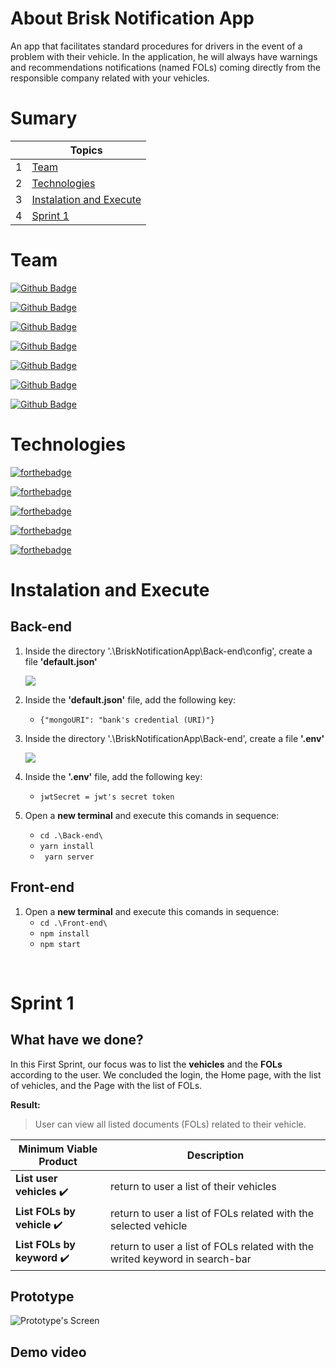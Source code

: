 # About Brisk Notification App
An app that facilitates standard procedures for drivers in the event of a problem with their vehicle. In the application, he will always have warnings and recommendations notifications (named FOLs)  coming directly from the responsible company related with your vehicles.

# Sumary

|  | Topics |
| ---|---- | 
| 1 | <a href="#Team">Team</a>|
| 2 | <a href="#Technologies">Technologies</a>| 
| 3 | <a href="#Instalation-and-Execute">Instalation and Execute| 
| 4 | <a href="#Sprint-1">Sprint 1</a>|

# Team

[![Github Badge](https://img.shields.io/badge/MASTER-Letícia_Santos-100000?style=for-the-badge&logo=github&logoColor=white)](https://github.com/LeticiaSan)

[![Github Badge](https://img.shields.io/badge/PO-Brenno_Richard-100000?style=for-the-badge&logo=github&logoColor=white)](https://github.com/brennorichard)

[![Github Badge](https://img.shields.io/badge/DEV-Edryan_Maciel-100000?style=for-the-badge&logo=github&logoColor=white)](https://github.com/edryan25)

[![Github Badge](https://img.shields.io/badge/DEV-Felipe_Silva-100000?style=for-the-badge&logo=github&logoColor=white)](https://github.comFfelipe-Ssilva)

[![Github Badge](https://img.shields.io/badge/DEV-Gabriel_Teixeira-100000?style=for-the-badge&logo=github&logoColor=white)](https://github.com/Gabrieltg7)

[![Github Badge](https://img.shields.io/badge/DEV-Henrique_Erzinger-100000?style=for-the-badge&logo=github&logoColor=white)](https://github.com/henrique73)

[![Github Badge](https://img.shields.io/badge/DEV-Luiz_Miguel-100000?style=for-the-badge&logo=github&logoColor=white)](https://github.com/Salitop)

# Technologies

[![forthebadge](https://img.shields.io/badge/JavaScript-323330?style=for-the-badge&logo=javascript&logoColor=F7DF1E)](https://www.javascript.com)

[![forthebadge](https://img.shields.io/badge/TypeScript-007ACC?style=for-the-badge&logo=typescript&logoColor=white)](https://www.typescriptlang.org/)

[![forthebadge](https://img.shields.io/badge/Node.js-43853D?style=for-the-badge&logo=node.js&logoColor=white)](https://nodejs.org/en/) 

[![forthebadge](https://img.shields.io/badge/React_Native-20232A?style=for-the-badge&logo=react&logoColor=61DAFB)](https://reactnative.dev/)

[![forthebadge](https://img.shields.io/badge/MongoDB-4EA94B?style=for-the-badge&logo=mongodb&logoColor=white)](https://www.mongodb.com/pt-br)


# Instalation and Execute

## Back-end
1. Inside the directory '.\BriskNotificationApp\Back-end\config', create a file **'default.json'**

    ![](https://media.discordapp.net/attachments/829118904005558292/963870080305881129/unknown.png)

2. Inside the **'default.json'** file, add the following key:
   * ``{"mongoURI": "bank's credential (URI)"}``

3. Inside the directory '.\BriskNotificationApp\Back-end\', create a file **'.env'**

    ![](https://cdn.discordapp.com/attachments/829118904005558292/963874291542290462/unknown.png)

4. Inside the **'.env'** file, add the following key:
    * ``jwtSecret = jwt's secret token``

5. Open a **new terminal** and execute this comands in sequence:


    * ``cd .\Back-end\``
    * ``yarn install``
    * `` yarn server``

## Front-end
1. Open a **new terminal** and execute this comands in sequence:
    * ``cd .\Front-end\``
    * ``npm install``   
    * ``npm start``

<br>

# Sprint 1

## What have we done?
In this First Sprint, our focus was to list the **vehicles** and the **FOLs** according to the user. We concluded the login, the Home page, with the list of vehicles, and the Page with the list of FOLs. 

**Result:**
> User can view all listed documents (FOLs) related to their vehicle.

| Minimum Viable Product  | Description |
| ----------- | ---- |
| **List user vehicles** :heavy_check_mark:| return to user a list of their vehicles|
| **List FOLs by vehicle** :heavy_check_mark:| return to user a list of FOLs related with the selected vehicle|
| **List FOLs by keyword** :heavy_check_mark:| return to user a list of FOLs related with the writed keyword in search-bar|

## Prototype

![Prototype's Screen](https://media.discordapp.net/attachments/829118904005558292/964349343358386256/unknown.png?width=1020&height=418)

## Demo video

